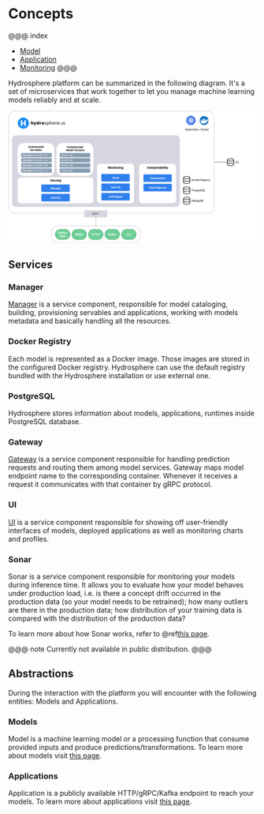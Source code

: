 # Concepts

@@@ index
* [Model](models.md)
* [Application](applications.md)
* [Monitoring](monitoring.md)
@@@

Hydrosphere platform can be summarized in the following diagram. It's a 
set of microservices that work together to let you manage machine learning 
models reliably and at scale.  

![System](../images/architecture.png)

## Services 

### Manager

[Manager](https://github.com/Hydrospheredata/hydro-serving-manager)
is a service component, responsible for model cataloging, building, 
provisioning servables and applications, working with models metadata and 
basically handling all the resources.

### Docker Registry

Each model is represented as a Docker image. Those images are stored
in the configured Docker registry. Hydrosphere can use the default 
registry bundled with the Hydrosphere installation or use external 
one.

### PostgreSQL

Hydrosphere stores information about models, applications, runtimes 
inside PostgreSQL database. 

### Gateway 

[Gateway](https://github.com/Hydrospheredata/hydro-serving-gateway) 
is a service component responsible for handling prediction requests and 
routing them among model services. Gateway maps model endpoint name to 
the corresponding container. Whenever it receives a request it communicates 
with that container by gRPC protocol.

### UI

[UI](https://github.com/Hydrospheredata/hydro-serving-ui) is a service 
component responsible for showing off user-friendly interfaces of models, 
deployed applications as well as monitoring charts and profiles. 

### Sonar

Sonar is a service component responsible for monitoring your models during 
inference time. It allows you to evaluate how your model behaves under 
production load, i.e. is there a concept drift occurred in the production data 
(so your model needs to be retrained); how many outliers are there in the 
production data; how distribution of your training data is compared with the 
distribution of the production data?

To learn more about how Sonar works, refer to @ref[this page](monitoring.md).

@@@ note
Currently not available in public distribution. 
@@@

## Abstractions

During the interaction with the platform you will encounter with the following 
entities: Models and Applications.

### Models

Model is a machine learning model or a processing function that consume 
provided inputs and produce predictions/transformations. To learn more about 
models visit [this page](models.md). 

### Applications

Application is a publicly available HTTP/gRPC/Kafka endpoint to reach your 
models. To learn more about applications visit [this page](applications.md). 
